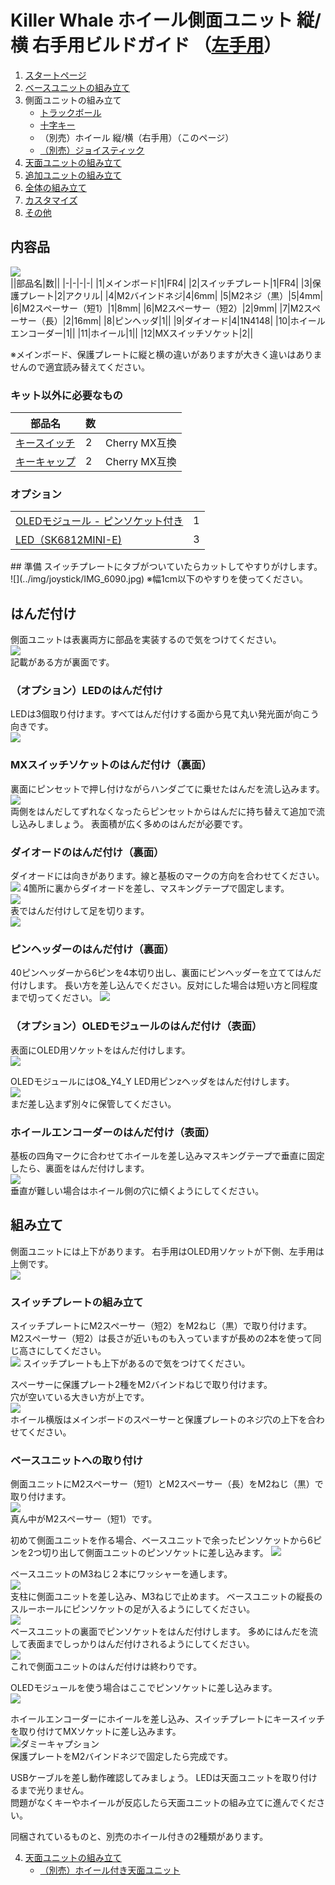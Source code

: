 # Killer Whale ホイール側面ユニット 縦/横 右手用ビルドガイド （[左手用](../左手用/3_側面ユニット_ホイール.md)）

1. [スタートページ](../README.md)
2. [ベースユニットの組み立て](../右手用/2_ベースユニット.md)
3. 側面ユニットの組み立て
   - [トラックボール](../右手用/3_側面ユニット_トラックボール.md)
   - [十字キー](../右手用/3_側面ユニット_十字キー.md)
   - （別売）ホイール 縦/横（右手用）（このページ）
   - [（別売）ジョイスティック](../右手用/3_側面ユニット_ジョイスティック.md)
4. [天面ユニットの組み立て](../右手用/4_天面ユニット.md)
5. [追加ユニットの組み立て](../右手用/5_追加ユニット.md)
6. [全体の組み立て](../右手用/6_全体の組み立て.md)
7. [カスタマイズ](../右手用/7_カスタマイズ.md)
8. [その他](../右手用/8_その他.md)

## 内容品
![](../img/wheel/IMG_5337.jpeg)    
||部品名|数||
|-|-|-|-|
|1|メインボード|1|FR4|
|2|スイッチプレート|1|FR4|
|3|保護プレート|2|アクリル|
|4|M2バインドネジ|4|6mm|
|5|M2ネジ（黒）|5|4mm|
|6|M2スペーサー（短1）|1|8mm|
|6|M2スペーサー（短2）|2|9mm|
|7|M2スペーサー（長）|2|16mm|
|8|ピンヘッダ|1||
|9|ダイオード|4|1N4148|
|10|ホイールエンコーダー|1||
|11|ホイール|1||
|12|MXスイッチソケット|2||


※メインボード、保護プレートに縦と横の違いがありますが大きく違いはありませんので適宜読み替えてください。  



### キット以外に必要なもの
|部品名|数||
|-|-|-|
|[キースイッチ](https://shop.yushakobo.jp/collections/all-switches)|2|Cherry MX互換|
|[キーキャップ](https://shop.yushakobo.jp/collections/keycaps)|2|Cherry MX互換|


### オプション
<table>
    <tr>
      <td><a href="https://shop.yushakobo.jp/products/oled">OLEDモジュール - ピンソケット付き</a></td> 
      <td>1</td>
    </tr>
    <tr>
      <td><a href="https://shop.yushakobo.jp/products/sk6812mini-e-10">LED（SK6812MINI-E)</a></td>
      <td>3</td>
    </tr>
 </table>
## 準備
スイッチプレートにタブがついていたらカットしてやすりがけします。
![](../img/joystick/IMG_6090.jpg)  
※幅1cm以下のやすりを使ってください。

## はんだ付け
側面ユニットは表裏両方に部品を実装するので気をつけてください。  
![](../img/wheel/IMG_5343.jpeg)  
記載がある方が裏面です。  
### （オプション）LEDのはんだ付け
LEDは3個取り付けます。すべてはんだ付けする面から見て丸い発光面が向こう向きです。  
![](../img/wheel/IMG_5348.jpeg)  
### MXスイッチソケットのはんだ付け（裏面）
裏面にピンセットで押し付けながらハンダごてに乗せたはんだを流し込みます。  
![](../img/wheel/IMG_5354.jpeg)  
両側をはんだしてずれなくなったらピンセットからはんだに持ち替えて追加で流し込みしましょう。  表面積が広く多めのはんだが必要です。  
### ダイオードのはんだ付け（裏面）
ダイオードには向きがあります。線と基板のマークの方向を合わせてください。 
![](../img/trackball/IMG_5075.jpg) 
4箇所に裏からダイオードを差し、マスキングテープで固定します。  
![](../img/wheel/IMG_5359.jpeg)  
表ではんだ付けして足を切ります。  
![](../img/wheel/IMG_5366.jpeg)  


### ピンヘッダーのはんだ付け（裏面）
40ピンヘッダーから6ピンを4本切り出し、裏面にピンヘッダーを立ててはんだ付けします。
長い方を差し込んでください。反対にした場合は短い方と同程度まで切ってください。 
![](../img/wheel/IMG_5377.jpeg)  

### （オプション）OLEDモジュールのはんだ付け（表面）
表面にOLED用ソケットをはんだ付けします。  
![](../img/wheel/IMG_5382.jpeg)  


OLEDモジュールにはO&_Y4_Y
LED用ピンzヘッダをはんだ付けします。  
![](../img/trackball/IMG_5116.jpeg)  
まだ差し込まず別々に保管してください。  
### ホイールエンコーダーのはんだ付け（表面）
基板の四角マークに合わせてホイールを差し込みマスキングテープで垂直に固定したら、裏面をはんだ付けします。  
![](../img/wheel/IMG_5387.jpeg)  
垂直が難しい場合はホイール側の穴に傾くようにしてください。

## 組み立て
側面ユニットには上下があります。  右手用はOLED用ソケットが下側、左手用は上側です。  
![](../img/wheel/IMG_6155.jpg)  
### スイッチプレートの組み立て
スイッチプレートにM2スペーサー（短2）をM2ねじ（黒）で取り付けます。  M2スペーサー（短2）は長さが近いものも入っていますが長めの2本を使って同じ高さにしてください。  
![](../img/wheel/IMG_5398.jpeg) 
スイッチプレートも上下があるので気をつけてください。  
  
スペーサーに保護プレート2種をM2バインドねじで取り付けます。  
穴が空いている大きい方が上です。  
![](../img/wheel/IMG_5403.jpeg)  
ホイール横版はメインボードのスペーサーと保護プレートのネジ穴の上下を合わせてください。  

### ベースユニットへの取り付け
側面ユニットにM2スペーサー（短1）とM2スペーサー（長）をM2ねじ（黒）で取り付けます。  
![](../img/wheel/IMG_5410.jpeg)  
真ん中がM2スペーサー（短1）です。  
  
初めて側面ユニットを作る場合、ベースユニットで余ったピンソケットから6ピンを2つ切り出して側面ユニットのピンソケットに差し込みます。
![](../img/wheel/IMG_5417.jpeg)  

ベースユニットのM3ねじ２本にワッシャーを通します。  
![](../img/trackball/IMG_5169.jpeg)   
支柱に側面ユニットを差し込み、M3ねじで止めます。  ベースユニットの縦長のスルーホールにピンソケットの足が入るようにしてください。  
![](../img/wheel/IMG_5421.jpeg)  
ベースユニットの裏面でピンソケットをはんだ付けします。  多めにはんだを流して表面までしっかりはんだ付けされるようにしてください。  
![](../img/trackball/IMG_5184.jpeg)  
これで側面ユニットのはんだ付けは終わりです。  

OLEDモジュールを使う場合はここでピンソケットに差し込みます。  
![](../img/wheel/IMG_5438.jpeg)  

ホイールエンコーダーにホイールを差し込み、スイッチプレートにキースイッチを取り付けてMXソケットに差し込みます。  
![ダミーキャプション ](../img/wheel/IMG_5448.jpeg)  
保護プレートをM2バインドネジで固定したら完成です。  
  
USBケーブルを差し動作確認してみましょう。  LEDは天面ユニットを取り付けるまで光りません。  
問題がなくキーやホイールが反応したら天面ユニットの組み立てに進んでください。  
   

同梱されているものと、別売のホイール付きの2種類があります。  
  
4. [天面ユニットの組み立て](../右手用/4_天面ユニット.md)
   - [（別売）ホイール付き天面ユニット](../右手用/4_ホイール付き天面ユニット.md)


